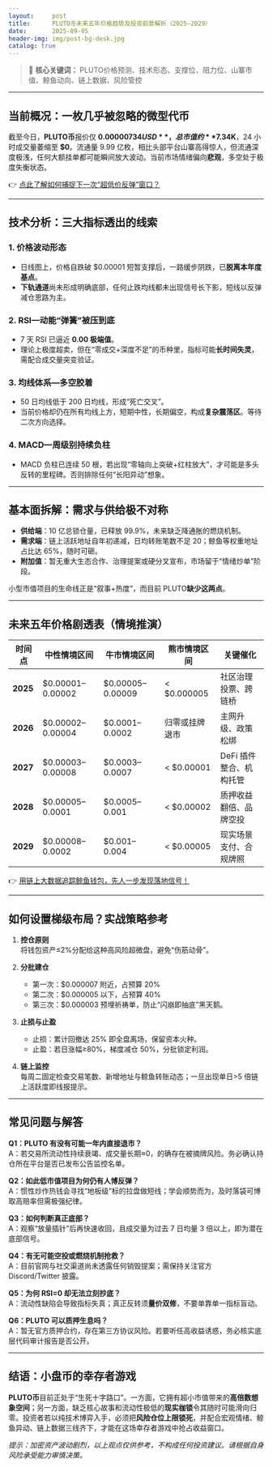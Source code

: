 ```yaml
---
layout:     post
title:      PLUTO币未来五年价格趋势及投资前景解析（2025–2029）
date:       2025-09-05
header-img: img/post-bg-desk.jpg
catalog: true
---
```


> 🧭 **核心关键词：** PLUTO价格预测、技术形态、支撑位、阻力位、山寨市值、鲸鱼动向、链上数据、风险管控

---

## 当前概况：一枚几乎被忽略的微型代币

截至今日，**PLUTO币**报价仅 **$0.00000734 USD**，总市值约 **$7.34K**，24 小时成交量萎缩至 **$0**。流通量 9.99 亿枚，相比头部平台山寨高得惊人，但流通深度极浅，任何大额挂单都可能瞬间放大波动。当前市场情绪偏向**悲观**，多空处于极度失衡状态。

👉 [点此了解如何捕捉下一次“超低价反弹”窗口？](https://okxdog.com/)

---

## 技术分析：三大指标透出的线索

### 1. 价格波动形态  
- 日线图上，价格自跌破 $0.00001 短暂支撑后，一路缓步阴跌，已**脱离本年度基点**。  
- **下轨通道**尚未形成明确底部，任何止跌均线都未出现信号长下影，短线以反弹减仓思路为主。

### 2. RSI—动能“弹簧”被压到底  
- 7 天 RSI 已逼近 **0.00 极端值**。  
- 理论上极度超卖，但在“零成交+深度不足”的币种里，指标可能**长时间失灵**，需配合成交量突变验证。

### 3. 均线体系—多空胶着  
- 50 日均线低于 200 日均线，形成“死亡交叉”。  
- 当前价格却仍在所有均线上方，短期中性，长期偏空，构成**复杂震荡区**。等待二次方向选择。

### 4. MACD—周级别持续负柱  
- MACD 负柱已连续 50 根，若出现“零轴向上突破+红柱放大”，才可能是多头反转的里程碑。否则排除任何“长阳异动”想象。

---

## 基本面拆解：需求与供给极不对称

- **供给端**：10 亿总锁仓量，已释放 99.9%，未来缺乏降通胀的燃烧机制。  
- **需求端**：链上活跃地址自年初递减，日均转账笔数不足 20；鲸鱼等权重地址占比达 65%，随时可砸。  
- **附加值**：暂无重大生态合作、治理提案或硬分叉宣布，市场留于“情绪炒单”阶段。  

小型市值项目的生命线正是“叙事+热度”，而目前 PLUTO**缺少这两点**。

---

## 未来五年价格剧透表（情境推演）

| 时间点  | 中性情境区间 | 牛市情境区间 | 熊市情境区间 | 关键催化 |
|---------|---------------|---------------|---------------|-----------|
| **2025** | $0.00001–0.00002 | $0.00005–0.00009 | < $0.000005 | 社区治理投票、跨链桥 |
| **2026** | $0.00002–0.00004 | $0.0001–0.0002  | 归零或挂牌退市 | 主网升级、政策松绑 |
| **2027** | $0.00003–0.00008 | $0.0003–0.0007  | < $0.00001 | DeFi 插件整合、机构托管 |
| **2028** | $0.00005–0.0001  | $0.0005–0.001   | < $0.00002 | 质押收益翻倍、品牌空投 |
| **2029** | $0.00008–0.0002  | $0.001–0.004    | < $0.00005 | 现实场景支付、合规牌照 |

👉 [用链上大数据追踪鲸鱼钱包，先人一步发现落地信号！](https://okxdog.com/)

---

## 如何设置梯级布局？实战策略参考

1. **控仓原则**  
   将钱包资产≤2%分配给这种高风险超微盘，避免“伤筋动骨”。

2. **分批建仓**  
   - 第一次：$0.000007 附近，占预算 20%  
   - 第二次：$0.000005 以下，占预算 40%  
   - 第三次：$0.000003 预埋祈祷单，防止“闪崩即抽底”黑天鹅。

3. **止损与止盈**  
   - 止损：累计回撤达 25% 即全盘离场，保留资本火种。  
   - 止盈：若日涨幅≥80%，梯度减仓 50%，分批锁定利润。

4. **链上监控**  
   每周二固定检查交易笔数、新增地址与鲸鱼转账动态；一旦出现单日>5 倍链上活跃度即线报提示。

---

## 常见问题与解答

**Q1：PLUTO 有没有可能一年内直接退市？**  
A：若交易所流动性持续衰竭、成交量长期≈0，的确存在被摘牌风险。务必确认持仓所在平台是否已发布公告监控名单。

**Q2：如此低市值项目为何仍有人博反弹？**  
A：惯性炒作热钱会寻找“地板级”标的拉盘做短线；学会顺势而为，及时落袋可博取高赔率但需极强纪律。

**Q3：如何判断真正底部？**  
A：观察“放量插针”后再快速收回，且成交量为过去 7 日均量 3 倍以上，即为潜在底部信号。

**Q4：有无可能空投或燃烧机制抢救？**  
A：目前官网与社交渠道尚未透露任何销毁提案；需保持关注官方 Discord/Twitter 披露。

**Q5：为何 RSI=0 却无法立刻抄底？**  
A：流动性缺陷会导致指标失真；真正反转须**量价双修**，不要单靠单一指标盲动。

**Q6：PLUTO 可以质押生息吗？**  
A：暂无官方质押合约，存在第三方协议风险。若要听任高收益诱惑，务必核实底层代码审计报告是否公开。

---

## 结语：小盘币的幸存者游戏

**PLUTO币**目前正处于“生死十字路口”。一方面，它拥有超小市值带来的**高倍数想象空间**；另一方面，缺乏核心故事和流动性极低的**现实枷锁**令其随时可能滑向归零。投资者若以纯技术博弈入手，必须把**风险仓位上限锁死**，并配合宏观情绪、鲸鱼异动、链上数据三线齐下，才能在这场幸存者游戏中抢占收益窗口。

*提示：加密资产波动剧烈，以上观点仅供参考，不构成任何投资建议。请根据自身风险承受能力审慎决策。*